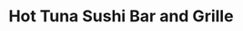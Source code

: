---
layout: place
title: "Hot Tuna Sushi Bar and Grille"
permalink: /florida/oldsmar/hot-tuna-sushi-bar-and-grille.html
stateAbbr: FL
stateName: Florida
cityName: Oldsmar
seo:
  name: "Hot Tuna Sushi Bar and Grille"
  type: Restaurant
  links: https://hottunasushi.com/
description: "Sushi rolls, Japanese entrees & happy hour deals draw locals to this intimate, contemporary eatery. Looking for sushi in Oldsmar, Florida? Check out Hot Tuna..."
place_id: ChIJ6bB__E_swogRZUESzujtwFQ
photos:
  - name: >-
      places/ChIJ6bB__E_swogRZUESzujtwFQ/photos/AeeoHcIH0Z-TTGztZ8ROCmqWqytDQ3N7yi3JbNJS5YYQUsodPhX1HiHdtLldDMdQTZPtlX85gmMlhihO5gndSAKinuG_p4s5PMlfKW3Jk6oYWg1G39f8hjHVZT4aRfZAe9RQxGI1sCTNm0SFykoofr-Iv2TECP9dIqL0C3pCWKB5LmQS5PVqci4TIWrEiLBgmGD5ZrzePhdQL1Z15C_pp-ewXdsPBG1s4TjL8Afu0m3WrzRzbUEOaqnTqS8YuLvtIvI8-VlHz8d8nyd6o_lQ4oPf49Sp6BwAb6Qm-Dveq97OqqjcwA
    widthPx: 2048
    heightPx: 1371
    authorAttributions:
      - displayName: Hot Tuna Sushi Bar and Grille
        uri: https://maps.google.com/maps/contrib/115314160580770774689
        photoUri: >-
          https://lh3.googleusercontent.com/a-/ALV-UjWf8BvYoeQBna5U9sQ_ZbjkdnFcwfobuBea1iAeg2NVxlK7gtAr=s100-p-k-no-mo
    flagContentUri: >-
      https://www.google.com/local/imagery/report/?cb_client=maps_api_places.places_api&image_key=!1e10!2sAF1QipPZMOtY3nJ0wes346SY9cPEgkjfwDjncanfQWei&hl=en-US
    googleMapsUri: >-
      https://www.google.com/maps/place//data=!3m4!1e2!3m2!1sAF1QipPZMOtY3nJ0wes346SY9cPEgkjfwDjncanfQWei!2e10!4m2!3m1!1s0x88c2ec4ffc7fb0e9:0x54c0ede8ce124165
  - name: >-
      places/ChIJ6bB__E_swogRZUESzujtwFQ/photos/AeeoHcIoeQHCGZA6xUuxtZnElIN_mcnd5PeFoXGTEY3EE7liyEoXBrmZNOC9A7C94OnqxPH90yGt_AsbJ1-toAVzxs8bMaOnn-35QErlQxVGFby_-b8y3MudPbdh4VFDO4Rm42csvcej-vYZ5ztQBEmsciC5X8B9icedsIw9pGkJkaL1ESrY9WyLayjooIVGKOXbedusBmgLH_qXpMsyfMH16ltGA8kGfqii9c_IrE2oiGVSJPIfqu8eg8lBEcl5NyZdbweMfk20wM3wv2QtynWHSCsWJA-SfCzn-ZNcxBePDP2d6Q
    widthPx: 555
    heightPx: 370
    authorAttributions:
      - displayName: Hot Tuna Sushi Bar and Grille
        uri: https://maps.google.com/maps/contrib/115314160580770774689
        photoUri: >-
          https://lh3.googleusercontent.com/a-/ALV-UjWf8BvYoeQBna5U9sQ_ZbjkdnFcwfobuBea1iAeg2NVxlK7gtAr=s100-p-k-no-mo
    flagContentUri: >-
      https://www.google.com/local/imagery/report/?cb_client=maps_api_places.places_api&image_key=!1e10!2sAF1QipNCqf2ERHerLUYq1IXes33D_KmfcYdYYFBgOuTe&hl=en-US
    googleMapsUri: >-
      https://www.google.com/maps/place//data=!3m4!1e2!3m2!1sAF1QipNCqf2ERHerLUYq1IXes33D_KmfcYdYYFBgOuTe!2e10!4m2!3m1!1s0x88c2ec4ffc7fb0e9:0x54c0ede8ce124165
  - name: >-
      places/ChIJ6bB__E_swogRZUESzujtwFQ/photos/AeeoHcIi6bN0IVj16PNIGhtepgO5qio3hjdn5aH6VrzR34Ktrz4y8dc0TBcmOHDIuSC53do86n9fERYuR7hAttEb1V5naRKoHmVXwxgqdHkEa4Px2MOkrpc-mjIpVdHUSQ61648K4JzLKv77qytD8DlrpvkSd-Mo6hcZhRYPlvdWNFYaG8N_C8F6yAC4hN3kBVv7CAIDRXcjoII3wtdLfi_RAKfA0Cx3D8uw5cz0pN6YiOgfEn5oDS5I1HJs2Wjogb8G58-V47nJOZrVUJGzA4JAjJWyfzHTJ82Q5GE3s7n83r_iKyzfhi1l1axO_b_qUVgudPDLosr1eSM35yaj21oL3cRlk5t7LuwYn1DZZZH3FE7D6J2KW6C7qjo_4QXFa243bJyipzTHGO9j_ecEqg6VGYLFxqWiOFZFIY5gqsPQQ_YN4xP3
    widthPx: 4080
    heightPx: 3072
    authorAttributions:
      - displayName: Ryan B
        uri: https://maps.google.com/maps/contrib/100243330660912200376
        photoUri: >-
          https://lh3.googleusercontent.com/a-/ALV-UjWUD2Q6SLXNpPRtaquW6nsv5GodR6S0EKKZhpXHk4xHWagTIlI=s100-p-k-no-mo
    flagContentUri: >-
      https://www.google.com/local/imagery/report/?cb_client=maps_api_places.places_api&image_key=!1e10!2sCIHM0ogKEICAgICT0vuLpgE&hl=en-US
    googleMapsUri: >-
      https://www.google.com/maps/place//data=!3m4!1e2!3m2!1sCIHM0ogKEICAgICT0vuLpgE!2e10!4m2!3m1!1s0x88c2ec4ffc7fb0e9:0x54c0ede8ce124165
  - name: >-
      places/ChIJ6bB__E_swogRZUESzujtwFQ/photos/AeeoHcLzHwW6IX0x9hooMjGD5RTRXIMgAEdNoDf1wwcVhmLkcgRkdullSs2Xq1kKh5tmmt3wBmPYxcP3KtnTWFULbUo9g_XC5CbhSBpnPGeGsBgJINT5oeAbQKVbsBy2Ec9o_TPEFPr-RCKAXq_xEZ06FTIPLL_7J6sU7JAwEl1KXrqVHSmeFiH9Zm1uCaZHZ5AOlH2ab0RgY4GMSByWHj_ajus4QtWTCN4BtHTdAXj73Ju40FHB5B8Zs9rJn4tpdxn8B89m2fBmxaeY62vvLrnQAqXDwdLbYSi8R9LqEe_6SgKZcVHEGnZ9T3p-yDfk7IV3hIOBZqv76vtMXSCHhwGRx70gsnbtGk53fRSfrEXigUXxQ021qhAKx6Ew9HAs1y1H_J467mGXgJe1nrC9xQZJUp1Sqq86U8x0WqUoO6Rr7gc
    widthPx: 3024
    heightPx: 4032
    authorAttributions:
      - displayName: L Sipe
        uri: https://maps.google.com/maps/contrib/113645442367734388091
        photoUri: >-
          https://lh3.googleusercontent.com/a/ACg8ocKNQ0fWLQqqSaO-Po38AKmVBgX-5OGTcU8S3h-mbxwabUuhsfA=s100-p-k-no-mo
    flagContentUri: >-
      https://www.google.com/local/imagery/report/?cb_client=maps_api_places.places_api&image_key=!1e10!2sCIHM0ogKEICAgIC53vGrJQ&hl=en-US
    googleMapsUri: >-
      https://www.google.com/maps/place//data=!3m4!1e2!3m2!1sCIHM0ogKEICAgIC53vGrJQ!2e10!4m2!3m1!1s0x88c2ec4ffc7fb0e9:0x54c0ede8ce124165
  - name: >-
      places/ChIJ6bB__E_swogRZUESzujtwFQ/photos/AeeoHcLE5mYBtOjadl9G87ICftssVP6dmRTR8tWyd09w6Cy-T_mM4CZH7PacUCXNOvE_PlF2YN6EyhA-y1oDB6DvxyveRinWcQi2XlwLBFIY9oq0oSc2KzanFHi2rsPwH-1b3GZXodyJ1jxOw1oOffV6L0aEnPyObAb0jUvn0c-lfSDfiMrz2UE7N7t9-QIu27au2CFNhJd-oe30-TFVFX-YuvS5co5hNpCw6AtULKu-0tKlo72bIPKBaaSENDI7_ROOamQN5SL7ZtUSi4WkyB4rF4BzYUaiSRQeB6BkS6mAjfu1wpUQQGx_fd7dWclLKGhdAMEnHuSaLvJDrDhTYMKevEwMLoXnchjmWSDeYBbtbXw_TrHjGkJH9ztR6sVHjGAmzZVEoWyZ3bLrzBt-UZSYALEdCsxYKR1vM40XtQYDUO7UVg
    widthPx: 3000
    heightPx: 4000
    authorAttributions:
      - displayName: Steve McDonald
        uri: https://maps.google.com/maps/contrib/117985419989497869210
        photoUri: >-
          https://lh3.googleusercontent.com/a-/ALV-UjWbxEt6LJ8wc7bFL44KQ9MByddqYAGEg3oM6LRGE1pISzhlSInFtg=s100-p-k-no-mo
    flagContentUri: >-
      https://www.google.com/local/imagery/report/?cb_client=maps_api_places.places_api&image_key=!1e10!2sCIHM0ogKEICAgMCg8tOwGA&hl=en-US
    googleMapsUri: >-
      https://www.google.com/maps/place//data=!3m4!1e2!3m2!1sCIHM0ogKEICAgMCg8tOwGA!2e10!4m2!3m1!1s0x88c2ec4ffc7fb0e9:0x54c0ede8ce124165
  - name: >-
      places/ChIJ6bB__E_swogRZUESzujtwFQ/photos/AeeoHcLhvFPH8ezkoKjfSO4OB8qW1uiuF2bbChcNxwrBmbImn7pJbowESSfk4jv90ftK-8UKwM1zoaFKfZPMy6Md-aPteCkKxQ_d006VzCpVAG0-mthRQuE1JEMMyJT5SiIhOcHi0IIVAhh3YtrFCz4DWeI8xXbrqvYEtDrrkiCD-SAUtsPU5Ejinr21LeeIVqJYmlGwOTIhE-HYyya-eE9PdqC02Sj7tBOI8K1xX_CdvHuiniQZp9OzVZmvnRFAIBHDe6geOUNTtF9VSwFH6tq13uCNNdimhxwltlyqPZcSaqDbw_VzFBUuT3sK7CYcZ6DxMxqAVjUEXcYNZ-WPLrRCQsBK8J01uk9MCVh87_CQlyOzZlGNKcBDxuO7F43HkGpSXkFD_xAholmy7yYSEaNPBUDiI-SDFsyEpng-iDZdPOEliA
    widthPx: 4032
    heightPx: 3024
    authorAttributions:
      - displayName: Ashley M
        uri: https://maps.google.com/maps/contrib/105749283064612641003
        photoUri: >-
          https://lh3.googleusercontent.com/a-/ALV-UjWl19mIbAvWlSNZD70X2pdr5EnUNu1cAXeduYeQLUQHwsm9K9EP0Q=s100-p-k-no-mo
    flagContentUri: >-
      https://www.google.com/local/imagery/report/?cb_client=maps_api_places.places_api&image_key=!1e10!2sCIHM0ogKEICAgIDZwNiITA&hl=en-US
    googleMapsUri: >-
      https://www.google.com/maps/place//data=!3m4!1e2!3m2!1sCIHM0ogKEICAgIDZwNiITA!2e10!4m2!3m1!1s0x88c2ec4ffc7fb0e9:0x54c0ede8ce124165
  - name: >-
      places/ChIJ6bB__E_swogRZUESzujtwFQ/photos/AeeoHcJf7LcRMZkbX0bFwBgu9Yga1EtrbEXSRnWIfTroWqhEb9kFz2Y-174PJz96oLA7rldddFbR1Mroo-JHemQQnF3X-e8PtU3vzZ32x0kdRehVJb8HS23XVIcozCKaLTeYXV96Qy97hR6-YlGUHWEXNnZsnFGG2vyvppUXizRytHX1GzURIW6VwgDrCvzXyJPOJ2yGfoOzD0Cdt7v2Zmj4x-bXWL3dny7DbmyyKs_UoL7DerPd9ygJz6pU9BP5lQ3myhGZIgtyy3AKIW0X4yYBADX2R3qItfL_JF88f8y1vAhSlnfc5zSbmVsskEndzBQ31_WgT7lmLPfOsPOkPkRwLCIxqPAzpSJs2oa9tZDMwST5dkoIf_cfSlWe_XbgpNRkPfy5tKs1GeaiRdUdGpFjnJ5-MN0q2STFJ07s1dzKjFKQxTI6
    widthPx: 4000
    heightPx: 3000
    authorAttributions:
      - displayName: Suzanne Queen
        uri: https://maps.google.com/maps/contrib/111835111561972189515
        photoUri: >-
          https://lh3.googleusercontent.com/a/ACg8ocKATRkbUzohY2DE3XPPwnXrogIfdbNwk-7mIqfSVsUdY6f9cQ=s100-p-k-no-mo
    flagContentUri: >-
      https://www.google.com/local/imagery/report/?cb_client=maps_api_places.places_api&image_key=!1e10!2sCIHM0ogKEICAgIDR3rjwxAE&hl=en-US
    googleMapsUri: >-
      https://www.google.com/maps/place//data=!3m4!1e2!3m2!1sCIHM0ogKEICAgIDR3rjwxAE!2e10!4m2!3m1!1s0x88c2ec4ffc7fb0e9:0x54c0ede8ce124165
  - name: >-
      places/ChIJ6bB__E_swogRZUESzujtwFQ/photos/AeeoHcKIYMuy5e3emq0Y5tC8bxKEShwJqR0Zl85fBQMedB1DBjzrIwk5CI7su1owbfaG8zR5lfNj822FNWi8qymB-szJ459CvasNKuThImICplwdtncf8Z5fai0gNkpboKdkXXbrBFbKcVi9-vWNrQPXynX4wdeshGeoNMOBYTmy0cJfNVR9Y-H2gkxdMXjpKuC8asrmpmcDI3s0hJAwTO5E9IDdDrxhOtrDGcqiJDLaJN546kXdX-MEs7oeEO9MvoAbTjmAVkUkDyLg2b3ULIDzaOmw33ICZQIr6FU5vANL4jqsoNcfE4sITgjmSBcR1AlbXu81mvyBNIp6ouvOyKKB4C_7SL45Gn7pC_tIIXwvdBErVqmW4805j4493nxFJ2jAFNVJ1TN8YMjEO-1zlhTdXOpol2Ff4ym0bMhHjb6IZzpiS9Ip
    widthPx: 1920
    heightPx: 1080
    authorAttributions:
      - displayName: Mr. Ryder
        uri: https://maps.google.com/maps/contrib/100925180993700519001
        photoUri: >-
          https://lh3.googleusercontent.com/a-/ALV-UjWlhpIfHkHeylA5JzQAB3UNCIsp7xZflfU-N1_OfG0Bl5FYeSFPaQ=s100-p-k-no-mo
    flagContentUri: >-
      https://www.google.com/local/imagery/report/?cb_client=maps_api_places.places_api&image_key=!1e10!2sCIHM0ogKEICAgIC-8ZWFwgE&hl=en-US
    googleMapsUri: >-
      https://www.google.com/maps/place//data=!3m4!1e2!3m2!1sCIHM0ogKEICAgIC-8ZWFwgE!2e10!4m2!3m1!1s0x88c2ec4ffc7fb0e9:0x54c0ede8ce124165
  - name: >-
      places/ChIJ6bB__E_swogRZUESzujtwFQ/photos/AeeoHcKf-kgpyWNfkQwG8cGn0a_DcCHxPPQOMfnT9_5cJJfNDoIg5eNjKqRSZ39XgHM5R4W5mG7RkymLgeWdqRziOt-XZSNTAAgvgYai1H1TjhELZDqXEUPaFS5wG6T-O0e_QmnO-g5Q_qUXe2VtgOG0UY1pGGLq3t6DUfiYkelUG6aab1maS23Hhq2u3CNxL4cF2YAG4gPOvp38V3rtJrzQWipjmMOsirQ65H8T_aUZEUX6G5Xdt1BgrR1THjOlwhuOnWXSIoRj-ZhmWeRM9riorkjMx1ixvMfUITBt7T1uLL60oqQ7kFa2PAliRanmugxfeu0-MDRnKUBA8rEVqb1IBf3V9UF5QekXe4vqn5bOEqcsxzuSRDHUtgTzNR0-1y1sp5TLfugr4lIiKR7PuBmUNB4n8vKxY7nCpnA17Ow39MHFeA
    widthPx: 4032
    heightPx: 2268
    authorAttributions:
      - displayName: Ryan Brooks
        uri: https://maps.google.com/maps/contrib/109409844809032139267
        photoUri: >-
          https://lh3.googleusercontent.com/a/ACg8ocK7MQISHZuxyseIiD8USwUYIE4-4H5jtjPl0XDSvo6055v_8w=s100-p-k-no-mo
    flagContentUri: >-
      https://www.google.com/local/imagery/report/?cb_client=maps_api_places.places_api&image_key=!1e10!2sCIHM0ogKEICAgIDmob2rPg&hl=en-US
    googleMapsUri: >-
      https://www.google.com/maps/place//data=!3m4!1e2!3m2!1sCIHM0ogKEICAgIDmob2rPg!2e10!4m2!3m1!1s0x88c2ec4ffc7fb0e9:0x54c0ede8ce124165
  - name: >-
      places/ChIJ6bB__E_swogRZUESzujtwFQ/photos/AeeoHcLXrwHmlRaW6pdvqBrEakUCqWUjvpm48BOYbNlt-CKI0Va1cM5Lbp1QHxUTlK6C_mZ4Zvcw0GdJ7DX73zhQ1WLT9k4HLFP2xGm10Ui-Yq_NIWfvZHdKIzunTvoob3RgWNJT-gDbT834wl5Mot-m_F0_nEwKXEf9Qa8O-RhB3TnxmuycQam7IMNGdNFhN1p4D4LLySsLiZaqjWbA0OaZvP_-VGI9HXlatIby3lo-_egs0-hanD8ewf_8U-f_Gu63-m9RZA4mInqIIPZ0KopWX2cjR7r05BWeJ43IyYVgp6EmsTfYXV-dYHMfXhIO3wvWzDs5w5bzqb5fY3vJorf615smnmMLfkaB0gFdO9_oHEyBS0bzeaWWzR4SE4oA95fsUSAOxu66ew_dRGHBX8YPDorSN-vLFTOAe50_D5tLzTQD0H3t
    widthPx: 4032
    heightPx: 2268
    authorAttributions:
      - displayName: Ryan Brooks
        uri: https://maps.google.com/maps/contrib/109409844809032139267
        photoUri: >-
          https://lh3.googleusercontent.com/a/ACg8ocK7MQISHZuxyseIiD8USwUYIE4-4H5jtjPl0XDSvo6055v_8w=s100-p-k-no-mo
    flagContentUri: >-
      https://www.google.com/local/imagery/report/?cb_client=maps_api_places.places_api&image_key=!1e10!2sCIHM0ogKEICAgIDmob3LowE&hl=en-US
    googleMapsUri: >-
      https://www.google.com/maps/place//data=!3m4!1e2!3m2!1sCIHM0ogKEICAgIDmob3LowE!2e10!4m2!3m1!1s0x88c2ec4ffc7fb0e9:0x54c0ede8ce124165
address: 3689 Tampa Rd, Oldsmar, FL 34677, USA
street: 3689 Tampa Rd
city: Oldsmar
state: FL
zip: '34677'
country: USA
neighborhood: null
latitude: '28.045017'
longitude: '-82.680817'
accessibility_options:
  wheelchairAccessibleParking: true
  wheelchairAccessibleEntrance: true
  wheelchairAccessibleRestroom: true
  wheelchairAccessibleSeating: true
business_status: OPERATIONAL
name: Hot Tuna Sushi Bar and Grille
google_maps_links:
  directionsUri: >-
    https://www.google.com/maps/dir//''/data=!4m7!4m6!1m1!4e2!1m2!1m1!1s0x88c2ec4ffc7fb0e9:0x54c0ede8ce124165!3e0
  placeUri: https://maps.google.com/?cid=6107142678859891045
  writeAReviewUri: >-
    https://www.google.com/maps/place//data=!4m3!3m2!1s0x88c2ec4ffc7fb0e9:0x54c0ede8ce124165!12e1
  reviewsUri: >-
    https://www.google.com/maps/place//data=!4m4!3m3!1s0x88c2ec4ffc7fb0e9:0x54c0ede8ce124165!9m1!1b1
  photosUri: >-
    https://www.google.com/maps/place//data=!4m3!3m2!1s0x88c2ec4ffc7fb0e9:0x54c0ede8ce124165!10e5
primary_type: Sushi Restaurant
opening_hours:
  regular: null
  current: null
secondary_opening_hours:
  regular:
    weekdayDescriptions: null
    type: null
  current:
    weekdayDescriptions: null
    type: null
phone: (813) 818-8862
price_level: PRICE_LEVEL_MODERATE
price_range: null
rating: '4.6'
rating_count: 1120
website: https://hottunasushi.com/
reviews:
  - name: >-
      places/ChIJ6bB__E_swogRZUESzujtwFQ/reviews/ChZDSUhNMG9nS0VJQ0FnSUNfdk1tWUlnEAE
    relativePublishTimeDescription: a month ago
    rating: 5
    text:
      text: >-
        We celebrated our anniversary and Valentine's Day evening, and it was
        truly unforgettable. The food was outstanding, and the service was
        top-notch. A special thanks to Natalie for making our experience even
        better. The filet mignon was out of this world! Yes, at a sushi
        restaurant! We enjoyed the house Cabernet Sauvignon, which was the
        perfect complement to our meal. The cold sake special was a delightful
        treat for the palate. Finally, the tempura ice cream was an excellent
        finish to our meals.  Watching the staff work seamlessly together was a
        true testament to the success of this place.  We're already looking
        forward to the new location in Largo opening soon!
      languageCode: en
    originalText:
      text: >-
        We celebrated our anniversary and Valentine's Day evening, and it was
        truly unforgettable. The food was outstanding, and the service was
        top-notch. A special thanks to Natalie for making our experience even
        better. The filet mignon was out of this world! Yes, at a sushi
        restaurant! We enjoyed the house Cabernet Sauvignon, which was the
        perfect complement to our meal. The cold sake special was a delightful
        treat for the palate. Finally, the tempura ice cream was an excellent
        finish to our meals.  Watching the staff work seamlessly together was a
        true testament to the success of this place.  We're already looking
        forward to the new location in Largo opening soon!
      languageCode: en
    authorAttribution:
      displayName: Steve McDonald
      uri: https://www.google.com/maps/contrib/117985419989497869210/reviews
      photoUri: >-
        https://lh3.googleusercontent.com/a-/ALV-UjWbxEt6LJ8wc7bFL44KQ9MByddqYAGEg3oM6LRGE1pISzhlSInFtg=s128-c0x00000000-cc-rp-mo-ba5
    publishTime: '2025-02-15T20:03:22.376040Z'
    flagContentUri: >-
      https://www.google.com/local/review/rap/report?postId=ChZDSUhNMG9nS0VJQ0FnSUNfdk1tWUlnEAE&d=17924085&t=1
    googleMapsUri: >-
      https://www.google.com/maps/reviews/data=!4m6!14m5!1m4!2m3!1sChZDSUhNMG9nS0VJQ0FnSUNfdk1tWUlnEAE!2m1!1s0x88c2ec4ffc7fb0e9:0x54c0ede8ce124165
  - name: >-
      places/ChIJ6bB__E_swogRZUESzujtwFQ/reviews/ChdDSUhNMG9nS0VJQ0FnSUR2cE12bjZnRRAB
    relativePublishTimeDescription: 3 months ago
    rating: 5
    text:
      text: >-
        Came in 15 mins before lunch closing and received a warm welcome from
        the host, chef, server, and other staff. Had the special spicy tuna on
        cucumber. It was flawless. The only disappointment was that I hadn't
        visited sooner. Very nice atmosphere.
      languageCode: en
    originalText:
      text: >-
        Came in 15 mins before lunch closing and received a warm welcome from
        the host, chef, server, and other staff. Had the special spicy tuna on
        cucumber. It was flawless. The only disappointment was that I hadn't
        visited sooner. Very nice atmosphere.
      languageCode: en
    authorAttribution:
      displayName: Steve McDonald
      uri: https://www.google.com/maps/contrib/112789568907488830637/reviews
      photoUri: >-
        https://lh3.googleusercontent.com/a-/ALV-UjXjBmlXTidd1ujQv1XUl6IOyEXIbes6PybBUyIei2CSKeR_qmJ0=s128-c0x00000000-cc-rp-mo-ba3
    publishTime: '2024-12-17T19:16:24.618526Z'
    flagContentUri: >-
      https://www.google.com/local/review/rap/report?postId=ChdDSUhNMG9nS0VJQ0FnSUR2cE12bjZnRRAB&d=17924085&t=1
    googleMapsUri: >-
      https://www.google.com/maps/reviews/data=!4m6!14m5!1m4!2m3!1sChdDSUhNMG9nS0VJQ0FnSUR2cE12bjZnRRAB!2m1!1s0x88c2ec4ffc7fb0e9:0x54c0ede8ce124165
  - name: >-
      places/ChIJ6bB__E_swogRZUESzujtwFQ/reviews/ChdDSUhNMG9nS0VJQ0FnSUR2bDdEeTZ3RRAB
    relativePublishTimeDescription: 3 months ago
    rating: 5
    text:
      text: >-
        i love this place so much, genuinely my favorite place to eat. happy
        hour from 5-7 every weekday with sushi rolls at $5 !!!!!!!!! everything
        is so delicious and fresh. definitely the most affordable sushi place
        around here and its soooooo yummy. their fried sweet prawn heads and
        sashimi is genuinely a guilty pleasure of mine and do not skip the
        japanese tempura bagels roll it is so good and crunchy!!!!
      languageCode: en
    originalText:
      text: >-
        i love this place so much, genuinely my favorite place to eat. happy
        hour from 5-7 every weekday with sushi rolls at $5 !!!!!!!!! everything
        is so delicious and fresh. definitely the most affordable sushi place
        around here and its soooooo yummy. their fried sweet prawn heads and
        sashimi is genuinely a guilty pleasure of mine and do not skip the
        japanese tempura bagels roll it is so good and crunchy!!!!
      languageCode: en
    authorAttribution:
      displayName: sashie veltrie
      uri: https://www.google.com/maps/contrib/105547243876262648882/reviews
      photoUri: >-
        https://lh3.googleusercontent.com/a-/ALV-UjUrge2ywloiwgFsv_RS01-IDH_a-nQ9IBwCH_aewDJGtWt7jPSK=s128-c0x00000000-cc-rp-mo-ba3
    publishTime: '2024-12-24T21:23:08.989218Z'
    flagContentUri: >-
      https://www.google.com/local/review/rap/report?postId=ChdDSUhNMG9nS0VJQ0FnSUR2bDdEeTZ3RRAB&d=17924085&t=1
    googleMapsUri: >-
      https://www.google.com/maps/reviews/data=!4m6!14m5!1m4!2m3!1sChdDSUhNMG9nS0VJQ0FnSUR2bDdEeTZ3RRAB!2m1!1s0x88c2ec4ffc7fb0e9:0x54c0ede8ce124165
  - name: >-
      places/ChIJ6bB__E_swogRZUESzujtwFQ/reviews/ChdDSUhNMG9nS0VJQ0FnSUNYMjQzajNRRRAB
    relativePublishTimeDescription: 5 months ago
    rating: 5
    text:
      text: >-
        One of my favorite, go-to sushi spots in the entire Tampa Bay area. 
        Been many times for lunch and dinner.  Usually a short wait for dinner,
        but worth the wait.
      languageCode: en
    originalText:
      text: >-
        One of my favorite, go-to sushi spots in the entire Tampa Bay area. 
        Been many times for lunch and dinner.  Usually a short wait for dinner,
        but worth the wait.
      languageCode: en
    authorAttribution:
      displayName: Dan Brown
      uri: https://www.google.com/maps/contrib/100363953087101127453/reviews
      photoUri: >-
        https://lh3.googleusercontent.com/a-/ALV-UjWJtgRFX0xJqC8CXt77P8Ngyz9OSRqX8EuHlP1RywqoZAsMHMh6AQ=s128-c0x00000000-cc-rp-mo-ba5
    publishTime: '2024-10-20T22:32:48.093331Z'
    flagContentUri: >-
      https://www.google.com/local/review/rap/report?postId=ChdDSUhNMG9nS0VJQ0FnSUNYMjQzajNRRRAB&d=17924085&t=1
    googleMapsUri: >-
      https://www.google.com/maps/reviews/data=!4m6!14m5!1m4!2m3!1sChdDSUhNMG9nS0VJQ0FnSUNYMjQzajNRRRAB!2m1!1s0x88c2ec4ffc7fb0e9:0x54c0ede8ce124165
  - name: >-
      places/ChIJ6bB__E_swogRZUESzujtwFQ/reviews/ChZDSUhNMG9nS0VJQ0FnSUN6cElDUlRnEAE
    relativePublishTimeDescription: 10 months ago
    rating: 4
    text:
      text: >-
        Great happy hour deals ($5/roll) but of course long wait so get there
        early!


        Sushi is good. Other menu items are good too. Excellent service. Options
        available for my vegan & vegetarian friends.


        Parking is very limited during busy times.
      languageCode: en
    originalText:
      text: >-
        Great happy hour deals ($5/roll) but of course long wait so get there
        early!


        Sushi is good. Other menu items are good too. Excellent service. Options
        available for my vegan & vegetarian friends.


        Parking is very limited during busy times.
      languageCode: en
    authorAttribution:
      displayName: Abroad in Milan
      uri: https://www.google.com/maps/contrib/101469938903560322249/reviews
      photoUri: >-
        https://lh3.googleusercontent.com/a-/ALV-UjXZvciIyC7nIpkIoKf4f1aG4JcOh4S1n0TPRW9VIA44bFwwE9LVgw=s128-c0x00000000-cc-rp-mo-ba4
    publishTime: '2024-05-31T00:11:11.609188Z'
    flagContentUri: >-
      https://www.google.com/local/review/rap/report?postId=ChZDSUhNMG9nS0VJQ0FnSUN6cElDUlRnEAE&d=17924085&t=1
    googleMapsUri: >-
      https://www.google.com/maps/reviews/data=!4m6!14m5!1m4!2m3!1sChZDSUhNMG9nS0VJQ0FnSUN6cElDUlRnEAE!2m1!1s0x88c2ec4ffc7fb0e9:0x54c0ede8ce124165
parking_options:
  freeParkingLot: true
  freeStreetParking: true
  paidStreetParking: false
  valetParking: false
payment_options:
  acceptsCreditCards: true
  acceptsDebitCards: true
  acceptsCashOnly: false
  acceptsNfc: true
allow_dogs: null
curbside_pickup: null
delivery: true
dine_in: true
good_for_children: null
good_for_groups: true
good_for_sports: false
live_music: false
menu_for_children: true
outdoor_seating: false
reservable: false
restroom: true
serves_beer: true
serves_breakfast: false
serves_brunch: false
serves_cocktails: true
serves_coffee: null
serves_dinner: true
serves_dessert: true
serves_lunch: true
serves_vegetarian_food: true
serves_wine: true
takeout: true
summary: >-
  Sushi rolls, Japanese entrees & happy hour deals draw locals to this intimate,
  contemporary eatery.

---